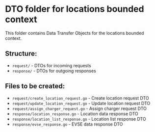 # DTO folder for locations bounded context

This folder contains Data Transfer Objects for the locations bounded context.

## Structure:
- `request/` - DTOs for incoming requests
- `response/` - DTOs for outgoing responses

## Files to be created:
- `request/create_location_request.go` - Create location request DTO
- `request/update_location_request.go` - Update location request DTO
- `request/assign_charger_request.go` - Assign charger request DTO
- `response/location_response.go` - Location data response DTO
- `response/location_list_response.go` - Location list response DTO
- `response/evse_response.go` - EVSE data response DTO
